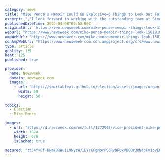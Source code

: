 ```yaml
---
category: news
title: "Mike Pence's Memoir Could Be Explosive—5 Things to Look Out For"
excerpt: "\"I look forward to working with the outstanding team at Simon & Schuster to invite readers on a journey from a small town in Indiana to Washington, D.C.\" U.S. Vice President Mike Pence presides over a joint session of Congress on January 06, 2021 in ..."
publishedDateTime: 2021-04-08T09:58:00Z
originalUrl: "https://www.newsweek.com/mike-pence-memoir-things-look-1581910"
webUrl: "https://www.newsweek.com/mike-pence-memoir-things-look-1581910"
ampWebUrl: "https://www.newsweek.com/mike-pence-memoir-things-look-1581910?amp=1"
cdnAmpWebUrl: "https://www-newsweek-com.cdn.ampproject.org/c/s/www.newsweek.com/mike-pence-memoir-things-look-1581910?amp=1"
type: article
quality: 125
heat: 125
published: true

provider:
  name: Newsweek
  domain: newsweek.com
  images:
    - url: "https://smartableai.github.io/election/assets/images/organizations/newsweek.com-50x50.jpg"
      width: 50
      height: 50

topics:
  - Election
  - Mike Pence

images:
  - url: "https://d.newsweek.com/en/full/1772968/vice-president-mike-pence.jpg"
    width: 1024
    height: 676
    isCached: true

secured: "ztJ4Y+Cf+KNaVBRWu1L9NyzW/1EYzKFgMorPSSRvDRUxVB0Qr3RNabFv1ovEQOBvSlGvS8ftvjpwKMkbNYk6lOD11qG64rRzeQ5SDjBvqJONghfP0D/eDAkiDkt687iVC1j6myKE/1ITAR4+fuWyaAe69ImqvtECjZzqIKZ6vu8867aByxBWrP4VyTMDiFa2tmsRfN1Xq5VNKy1vVxWq/RO92NrL+9eLkyYbm5+SWll8lcCVjB4GjM19YfNyyIED/x1BmwaO8TSEB5e0kCTgBHXte1qpnRdKF4YHxRzv1DCSj1ZTuQdpXD1DLzAN5vtoHF2ZiV422cAFLb8ypMuSNkseYqomhbZuAHkmTeuUDmI=;zIWPmgn+3W9PpWfFqp6uXA=="
---
```


